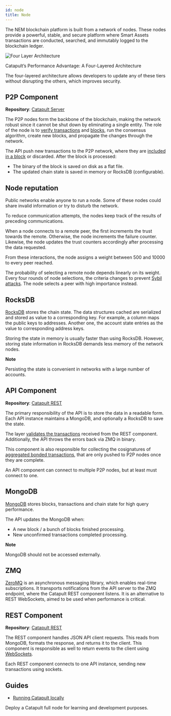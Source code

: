 ```yaml
---
id: node
title: Node
---
```

The NEM blockchain platform is built from a network of nodes. These nodes provide a powerful, stable, and secure platform where Smart Assets transactions are conducted, searched, and immutably logged to the blockchain ledger.

![Four Layer Architecture](/img/four-layer-architecture.png "Four Layer Architecture")

<p class="caption">Catapult’s Performance Advantage: A Four-Layered Architecture</p>

The four-layered architecture allows developers to update any of these tiers without disrupting the others, which improves security.

## P2P Component

**Repository**: [Catapult Server](https://github.com/proximax-storage/catapult-server)

The P2P nodes form the backbone of the blockchain, making the network robust since it cannot be shut down by eliminating a single entity. The role of the node is to [verify transactions](./transaction.md#announcing-a-transaction) and [blocks](./block.md), run the consensus algorithm, create new blocks, and propagate the changes through the network.

The API push new transactions to the P2P network, where they are [included in a block](./harvesting.md) or discarded. After the block is processed:

- The binary of the block is saved on disk as a flat file.
- The updated chain state is saved in memory or RocksDB (configurable).

## Node reputation

Public networks enable anyone to run a node. Some of these nodes could share invalid information or try to disturb the network.

To reduce communication attempts, the nodes keep track of the results of preceding communications.

When a node connects to a remote peer, the first increments the trust towards the remote. Otherwise, the node increments the failure counter. Likewise, the node updates the trust counters accordingly after processing the data requested.

From these interactions, the node assigns a weight between 500 and 10000 to every peer reached.

The probability of selecting a remote node depends linearly on its weight. Every four rounds of node selections, the criteria changes to prevent [Sybil attacks](https://en.wikipedia.org/wiki/Sybil_attack). The node selects a peer with high importance instead.

## RocksDB

[RocksDB](https://en.wikipedia.org/wiki/RocksDB) stores the chain state. The data structures cached are serialized and stored as value to a corresponding key. For example, a column maps the public keys to addresses. Another one, the account state entries as the value to corresponding address keys.

Storing the state in memory is usually faster than using RocksDB. However, storing state information in RocksDB demands less memory of the network nodes.

<div class="info">

**Note**

Persisting the state is convenient in networks with a large number of accounts.

</div>

## API Component

**Repository**: [Catapult REST](https://github.com/proximax-storage/catapult-rest)

The primary responsibility of the API is to store the data in a readable form. Each API instance maintains a MongoDB, and optionally a RocksDB to save the state.

The layer [validates the transactions](./transaction.md#announcing-a-transaction) received from the REST component. Additionally, the API throws the errors back via ZMQ in binary.

This component is also responsible for collecting the cosignatures of [aggregated bonded transactions](../built-in-features/aggregate-transaction.md), that are only pushed to P2P nodes once they are complete.

An API component can connect to multiple P2P nodes, but at least must connect to one.

## MongoDB

[MongoDB](https://es.wikipedia.org/wiki/MongoDB) stores blocks, transactions and chain state for high query performance.

The API updates the MongoDB when:

- A new block / a bunch of blocks finished processing.
- New unconfirmed transactions completed processing.

<div class="info">

**Note**

MongoDB should not be accessed externally.

</div>

## ZMQ

[ZeroMQ](https://en.wikipedia.org/wiki/ZeroMQ) is an asynchronous messaging library, which enables real-time subscriptions. It transports notifications from the API server to the ZMQ endpoint, where the Catapult REST component listens. It is an alternative to REST WebSockets, aimed to be used when performance is critical.


## REST Component

**Repository**: [Catapult REST](https://github.com/proximax-storage/catapult-rest)

The REST component handles JSON API client requests. This reads from MongoDB, formats the response, and returns it to the client. This component is responsible as well to return events to the client using [WebSockets](../rest-api/websockets.md).

Each REST component connects to one API instance, sending new transactions using sockets.

## Guides

- [Running Catapult locally](https://github.com/tech-bureau/catapult-service-bootstrap/)

Deploy a Catapult full node for learning and development purposes.

